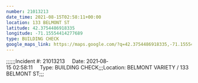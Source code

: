 ```yaml
---
number: 21013213
date_time: 2021-08-15T02:58:11+00:00
location: 133 BELMONT ST
latitude: 42.3754486918335
longitude: -71.15554414277689
type: BUILDING CHECK
google_maps_link: https://maps.google.com/?q=42.3754486918335,-71.15554414277689
---
```


;;;;;;Incident #: 21013213     Date: 2021‐08‐15 02:58:11     Type: BUILDING CHECK;;;Location: BELMONT VARIETY / 133 BELMONT ST;;;
